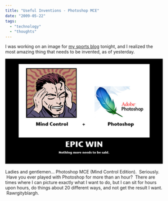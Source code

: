 ```yaml
---
title: "Useful Inventions - Photoshop MCE"
date: "2009-05-22"
tags:
  - "technology"
  - "thoughts"
---
```


I was working on an image for [my sports blog](http://wordstoplayby.wordpress.com) tonight, and I realized the most amazing thing that needs to be invented, as of yesterday.

![Epic Win](images/epic-win.jpg "Epic Win")

Ladies and gentlemen... Photoshop MCE (Mind Control Edition).  Seriously.  Have you ever played with Photoshop for more than an hour?  There are times where I can picture exactly what I want to do, but I can sit for hours upon hours, do things about 20 different ways, and not get the result I want.  Rawrgityblargh.
